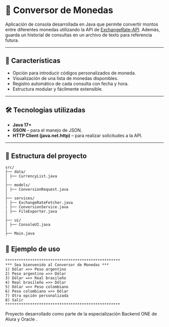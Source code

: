 # 💱 Conversor de Monedas

Aplicación de consola desarrollada en Java que permite convertir montos entre diferentes monedas utilizando la API de [ExchangeRate-API](https://www.exchangerate-api.com/). Además, guarda un historial de consultas en un archivo de texto para referencia futura.

---

## 📌 Características

- Opción para introducir códigos personalizados de moneda.
- Visualización de una lista de monedas disponibles.
- Registro automático de cada consulta con fecha y hora.
- Estructura modular y fácilmente extensible.

---

## 🛠️ Tecnologías utilizadas

- **Java 17+**
- **GSON** – para el manejo de JSON.
- **HTTP Client (java.net.http)** – para realizar solicitudes a la API.

---

## 📂 Estructura del proyecto
```
src/
├── data/
│ ├── CurrencyList.java
│
├── models/
│ ├── ConversionRequest.java
│
├── services/
│ ├── ExchangeRateFetcher.java
| ├── ConversionService.java
| ├── FileExporter.java
│
├── ui/
│ ├── ConsoleUI.java
│
├── Main.java
```
## 🧪 Ejemplo de uso
```
***************************************************
*** Sea bienvenido al Conversor de Monedas ***
1) Dólar =>> Peso argentino
2) Peso argentino =>> Dólar
3) Dólar =>> Real brasileño
4) Real brasileño =>> Dólar
5) Dólar =>> Peso colombiano
6) Peso colombiano =>> Dólar
7) Otra opción personalizada
8) Salir
***************************************************
```

Proyecto desarrollado como parte de la especialización Backend ONE de Alura y Oracle .

